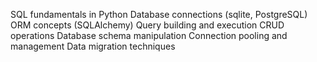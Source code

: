 SQL fundamentals in Python
Database connections (sqlite, PostgreSQL)
ORM concepts (SQLAlchemy)
Query building and execution
CRUD operations
Database schema manipulation
Connection pooling and management
Data migration techniques
